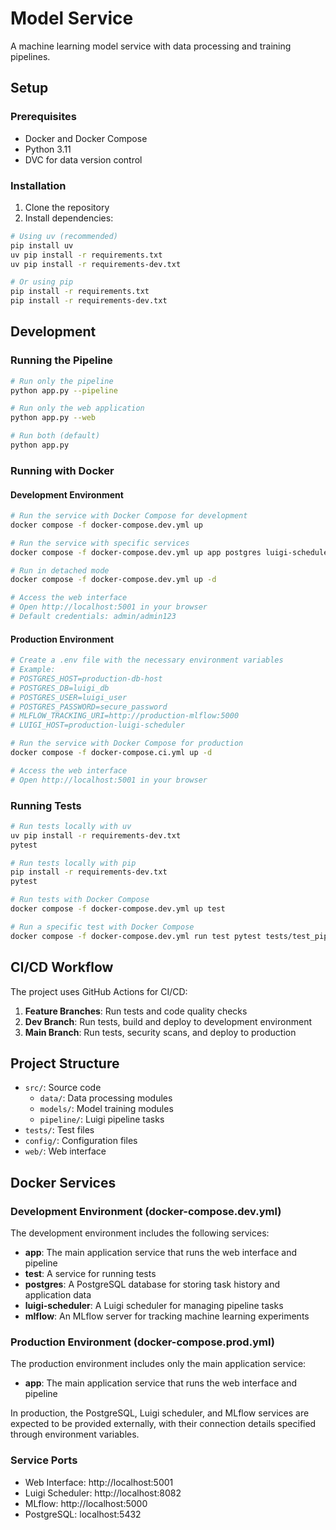 # Model Service

A machine learning model service with data processing and training pipelines.

## Setup

### Prerequisites
- Docker and Docker Compose
- Python 3.11
- DVC for data version control

### Installation

1. Clone the repository
2. Install dependencies:
```bash
# Using uv (recommended)
pip install uv
uv pip install -r requirements.txt
uv pip install -r requirements-dev.txt

# Or using pip
pip install -r requirements.txt
pip install -r requirements-dev.txt
```

## Development

### Running the Pipeline
```bash
# Run only the pipeline
python app.py --pipeline

# Run only the web application
python app.py --web

# Run both (default)
python app.py
```

### Running with Docker

#### Development Environment
```bash
# Run the service with Docker Compose for development
docker compose -f docker-compose.dev.yml up

# Run the service with specific services
docker compose -f docker-compose.dev.yml up app postgres luigi-scheduler mlflow

# Run in detached mode
docker compose -f docker-compose.dev.yml up -d

# Access the web interface
# Open http://localhost:5001 in your browser
# Default credentials: admin/admin123
```

#### Production Environment
```bash
# Create a .env file with the necessary environment variables
# Example:
# POSTGRES_HOST=production-db-host
# POSTGRES_DB=luigi_db
# POSTGRES_USER=luigi_user
# POSTGRES_PASSWORD=secure_password
# MLFLOW_TRACKING_URI=http://production-mlflow:5000
# LUIGI_HOST=production-luigi-scheduler

# Run the service with Docker Compose for production
docker compose -f docker-compose.ci.yml up -d

# Access the web interface
# Open http://localhost:5001 in your browser
```

### Running Tests
```bash
# Run tests locally with uv
uv pip install -r requirements-dev.txt
pytest

# Run tests locally with pip
pip install -r requirements-dev.txt
pytest

# Run tests with Docker Compose
docker compose -f docker-compose.dev.yml up test

# Run a specific test with Docker Compose
docker compose -f docker-compose.dev.yml run test pytest tests/test_pipeline.py -v
```

## CI/CD Workflow

The project uses GitHub Actions for CI/CD:

1. **Feature Branches**: Run tests and code quality checks
2. **Dev Branch**: Run tests, build and deploy to development environment
3. **Main Branch**: Run tests, security scans, and deploy to production

## Project Structure

- `src/`: Source code
  - `data/`: Data processing modules
  - `models/`: Model training modules
  - `pipeline/`: Luigi pipeline tasks
- `tests/`: Test files
- `config/`: Configuration files
- `web/`: Web interface

## Docker Services

### Development Environment (docker-compose.dev.yml)

The development environment includes the following services:

- **app**: The main application service that runs the web interface and pipeline
- **test**: A service for running tests
- **postgres**: A PostgreSQL database for storing task history and application data
- **luigi-scheduler**: A Luigi scheduler for managing pipeline tasks
- **mlflow**: An MLflow server for tracking machine learning experiments

### Production Environment (docker-compose.prod.yml)

The production environment includes only the main application service:

- **app**: The main application service that runs the web interface and pipeline

In production, the PostgreSQL, Luigi scheduler, and MLflow services are expected to be provided externally, with their connection details specified through environment variables.

### Service Ports

- Web Interface: http://localhost:5001
- Luigi Scheduler: http://localhost:8082
- MLflow: http://localhost:5000
- PostgreSQL: localhost:5432
